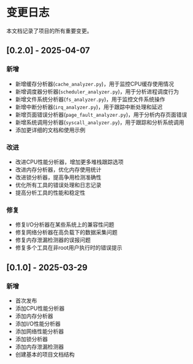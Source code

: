 # 变更日志

本文档记录了项目的所有重要变更。

## [0.2.0] - 2025-04-07

### 新增
- 新增缓存分析器(`cache_analyzer.py`)，用于监控CPU缓存使用情况
- 新增调度器分析器(`scheduler_analyzer.py`)，用于分析进程调度行为
- 新增文件系统分析器(`fs_analyzer.py`)，用于监控文件系统操作
- 新增中断分析器(`irq_analyzer.py`)，用于跟踪中断处理和延迟
- 新增页面错误分析器(`page_fault_analyzer.py`)，用于分析内存页面错误
- 新增系统调用分析器(`syscall_analyzer.py`)，用于跟踪和分析系统调用
- 添加更详细的文档和使用示例

### 改进
- 改进CPU性能分析器，增加更多堆栈跟踪选项
- 改进内存分析器，优化内存使用统计
- 改进锁分析器，提高争用检测准确性
- 优化所有工具的错误处理和日志记录
- 提高分析工具的性能和稳定性

### 修复
- 修复I/O分析器在某些系统上的兼容性问题
- 修复网络分析器在高负载下的数据采集问题
- 修复内存泄漏检测器的误报问题
- 修复多个工具在非root用户执行时的错误提示

## [0.1.0] - 2025-03-29

### 新增
- 首次发布
- 添加CPU性能分析器
- 添加内存分析器
- 添加I/O性能分析器
- 添加网络性能分析器
- 添加锁分析器
- 添加内存泄漏检测器
- 创建基本的项目文档结构 